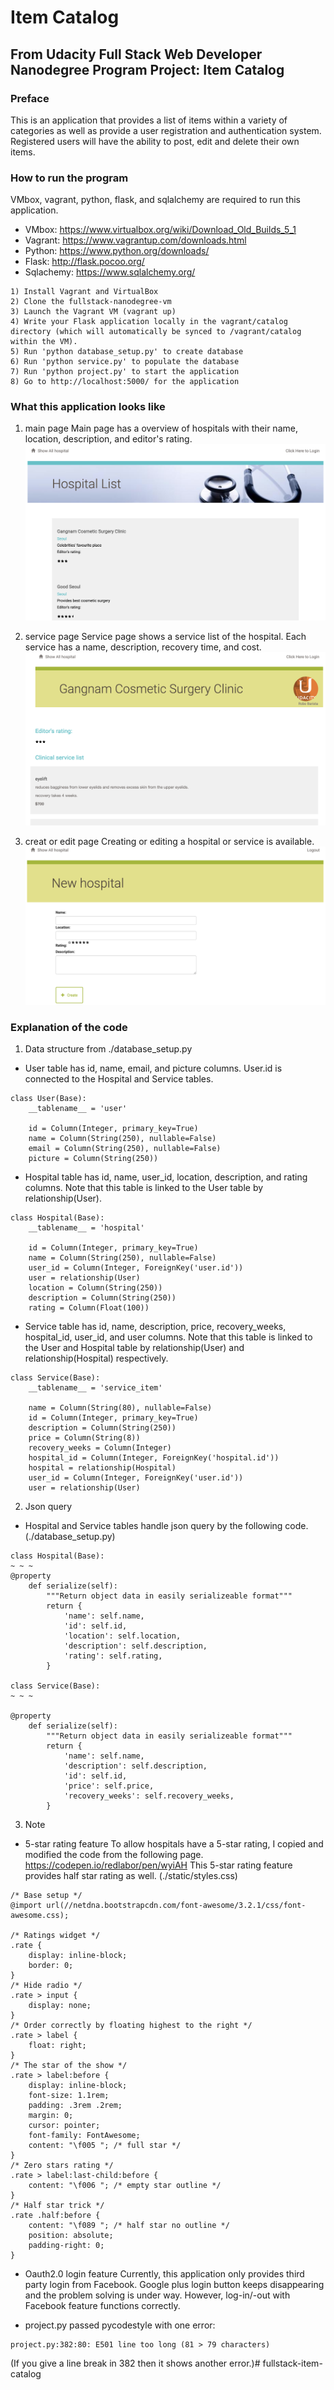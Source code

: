 # Item Catalog
## From Udacity Full Stack Web Developer Nanodegree Program Project: Item Catalog
### Preface
This is an application that provides a list of items within a variety of categories as well as provide a user registration and authentication system. Registered users will have the ability to post, edit and delete their own items.

### How to run the program
VMbox, vagrant, python, flask, and sqlalchemy are required to run this application.
* VMbox: https://www.virtualbox.org/wiki/Download_Old_Builds_5_1
* Vagrant: https://www.vagrantup.com/downloads.html
* Python: https://www.python.org/downloads/
* Flask: http://flask.pocoo.org/
* Sqlachemy: https://www.sqlalchemy.org/

```
1) Install Vagrant and VirtualBox
2) Clone the fullstack-nanodegree-vm
3) Launch the Vagrant VM (vagrant up)
4) Write your Flask application locally in the vagrant/catalog directory (which will automatically be synced to /vagrant/catalog within the VM).
5) Run 'python database_setup.py' to create database
6) Run 'python service.py' to populate the database
7) Run 'python project.py' to start the application
8) Go to http://localhost:5000/ for the application
```

### What this application looks like
1. main page
Main page has a overview of hospitals with their name, location, description, and editor's rating.
![main page](./image/mainpage.png)

2. service page
Service page shows a service list of the hospital. Each service has a name, description, recovery time, and cost.
![service page](./image/servicelist.png)

3. creat or edit page
Creating or editing a hospital or service is available. 
![create page](./image/createpage.png)


### Explanation of the code
1. Data structure from ./database_setup.py
* User table has id, name, email, and picture columns. User.id is connected to the Hospital and Service tables.
```
class User(Base):
    __tablename__ = 'user'

    id = Column(Integer, primary_key=True)
    name = Column(String(250), nullable=False)
    email = Column(String(250), nullable=False)
    picture = Column(String(250))
```

* Hospital table has id, name, user_id, location, description, and rating columns. Note that this table is linked to the User table by relationship(User).
```
class Hospital(Base):
    __tablename__ = 'hospital'

    id = Column(Integer, primary_key=True)
    name = Column(String(250), nullable=False)
    user_id = Column(Integer, ForeignKey('user.id'))
    user = relationship(User)
    location = Column(String(250))
    description = Column(String(250))
    rating = Column(Float(100))
```

* Service table has id, name, description, price, recovery_weeks, hospital_id, user_id, and user columns. Note that this table is linked to the User and Hospital table by relationship(User) and relationship(Hospital) respectively.
```
class Service(Base):
    __tablename__ = 'service_item'

    name = Column(String(80), nullable=False)
    id = Column(Integer, primary_key=True)
    description = Column(String(250))
    price = Column(String(8))
    recovery_weeks = Column(Integer)
    hospital_id = Column(Integer, ForeignKey('hospital.id'))
    hospital = relationship(Hospital)
    user_id = Column(Integer, ForeignKey('user.id'))
    user = relationship(User)
```

2. Json query
* Hospital and Service tables handle json query by the following code.
(./database_setup.py)
```
class Hospital(Base):
~ ~ ~
@property
    def serialize(self):
        """Return object data in easily serializeable format"""
        return {
            'name': self.name,
            'id': self.id,
            'location': self.location,
            'description': self.description,
            'rating': self.rating,
        }

class Service(Base):
~ ~ ~

@property
    def serialize(self):
        """Return object data in easily serializeable format"""
        return {
            'name': self.name,
            'description': self.description,
            'id': self.id,
            'price': self.price,
            'recovery_weeks': self.recovery_weeks,
        }
```

3. Note
* 5-star rating feature
To allow hospitals have a 5-star rating, I copied and modified the code from the following page.
https://codepen.io/redlabor/pen/wyiAH
This 5-star rating feature provides half star rating as well. 
(./static/styles.css)
```
/* Base setup */
@import url(//netdna.bootstrapcdn.com/font-awesome/3.2.1/css/font-awesome.css);

/* Ratings widget */
.rate {
    display: inline-block;
    border: 0;
}
/* Hide radio */
.rate > input {
    display: none;
}
/* Order correctly by floating highest to the right */
.rate > label {
    float: right;
}
/* The star of the show */
.rate > label:before {
    display: inline-block;
    font-size: 1.1rem;
    padding: .3rem .2rem;
    margin: 0;
    cursor: pointer;
    font-family: FontAwesome;
    content: "\f005 "; /* full star */
}
/* Zero stars rating */
.rate > label:last-child:before {
    content: "\f006 "; /* empty star outline */
}
/* Half star trick */
.rate .half:before {
    content: "\f089 "; /* half star no outline */
    position: absolute;
    padding-right: 0;
}
```

* Oauth2.0 login feature
Currently, this application only provides third party login from Facebook. Google plus login button keeps disappearing and the problem solving is under way. However, log-in/-out with Facebook feature functions correctly.

* project.py passed pycodestyle with one error:
```
project.py:382:80: E501 line too long (81 > 79 characters)
```
(If you give a line break in 382 then it shows another error.)# fullstack-item-catalog
